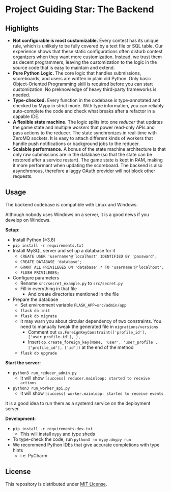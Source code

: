 # Project Guiding Star: The Backend

## Highlights

- **Not configurable is most customizable.** Every contest has its unique rule, which is unlikely to be fully covered
  by a text file or SQL table. Our experience shows that these static configurations
  often disturb contest organizers when they want more customization. Instead, we trust them as decent programmers,
  leaving the customization to the logic in the source code that is easy to maintain and extend.
- **Pure Python Logic.** The core logic that handles submissions, scoreboards, and users are written in plain old Python.
  Only basic Object-Oriented Programming skill is required before you can start customization.
  No preknowledge of heavy third-party frameworks is needed.
- **Type-checked.** Every function in the codebase is type-annotated and checked by Mypy in strict mode.
  With type information, you can reliably auto-complete the code and check what breaks after a refactor in a capable IDE.
- **A flexible state machine.** The logic splits into one *reducer* that updates the game state and
  multiple *workers* that power read-only APIs and pass actions to the reducer.
  The state synchronizes in real-time with ZeroMQ sockets.
  It is easy to attach different kinds of workers that handle push notifications or background jobs to the reducer.
- **Scalable performance.** A bonus of the state machine architecture is that only raw submissions are in the database
  (so that the state can be restored after a service restart).
  The game state is kept in RAM, making it more performant when updating the scoreboard.
  The backend is also asynchronous, therefore a laggy OAuth provider will not block other requests.

## Usage

The backend codebase is compatible with Linux and Windows.

Although nobody uses Windows on a server, it is a good news if you develop on Windows. 

**Setup:**

- Install Python (≥3.8)
- `pip install -r requirements.txt`
- Install MySQL server and set up a database for it
  - `CREATE USER 'username'@'localhost' IDENTIFIED BY 'password';`
  - `CREATE DATABASE 'database';`
  - `GRANT ALL PRIVILEGES ON 'database'.* TO 'username'@'localhost';`
  - `FLUSH PRIVILEGES;`
- Configure parameters
  - Rename `src/secret_example.py` to `src/secret.py`
  - Fill in everything in that file
    - And create directories mentioned in the file
- Prepare the database
  - Set environment variable `FLASK_APP=src/admin/app`
  - `flask db init`
  - `flask db migrate`
  - It may warn you about circular dependency of two constraints.
    You need to manually tweak the generated file in `migrations/versions`  
    - Comment out `sa.ForeignKeyConstraint(['profile_id'], ['user_profile.id'], ),`
    - Insert `op.create_foreign_key(None, 'user', 'user_profile', ['profile_id'], ['id'])` at the end of the method
  - `flask db upgrade`

**Start the server:**

- `python3 run_reducer_admin.py`
  - It will show `[success] reducer.mainloop: started to receive actions`
- `python3 run_worker_api.py`
  - It will show `[success] worker.mainloop: started to receive events`

It is a good idea to run them as a systemd service on the deployment server.

**Development:**

- `pip install -r requirements-dev.txt`
  - This will install `mypy` and type sheds
- To type-check the code, run `python3 -m mypy.dmypy run`
- We recommend Python IDEs that give accurate completions with type hints
  - i.e. PyCharm

## License

This repository is distributed under [MIT License](LICENSE.md).